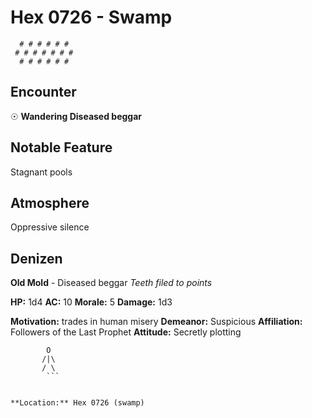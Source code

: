 # Hex 0726 - Swamp
```
  # # # # # #
 # # # # # # #
  # # # # # #
```

## Encounter

☉ **Wandering Diseased beggar**

## Notable Feature

Stagnant pools

## Atmosphere

Oppressive silence

## Denizen

**Old Mold** - Diseased beggar
*Teeth filed to points*

**HP:** 1d4 **AC:** 10 **Morale:** 5
**Damage:** 1d3

**Motivation:** trades in human misery
**Demeanor:** Suspicious
**Affiliation:** Followers of the Last Prophet
**Attitude:** Secretly plotting

```
        O
       /|\
       / \
        ```


**Location:** Hex 0726 (swamp)
